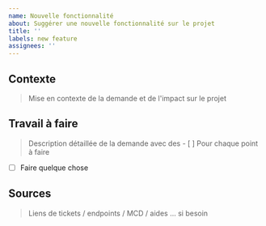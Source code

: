```yaml
---
name: Nouvelle fonctionnalité
about: Suggérer une nouvelle fonctionnalité sur le projet
title: ''
labels: new feature
assignees: ''
---
```


## Contexte

> Mise en contexte de la demande et de l'impact sur le projet

## Travail à faire

> Description détaillée de la demande avec des - [ ] Pour chaque point à faire

- [ ] Faire quelque chose

## Sources

> Liens de tickets / endpoints / MCD / aides ... si besoin
